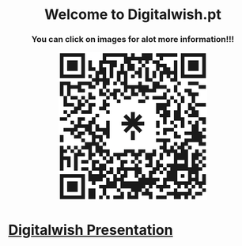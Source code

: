 <h1 align = "center"> Welcome to Digitalwish.pt </h1>
<h3 align = "center"> You can click on images for alot more information!!! </h3>
<p align = "center">
<a href="https://linktr.ee/digitalwish"> <img src="https://github.com/Digitalwish/.github/blob/main/profile/digitalwishqr.png" width="300" height="300"</a>
</p>
<h1>Digitalwish Presentation<h1>


